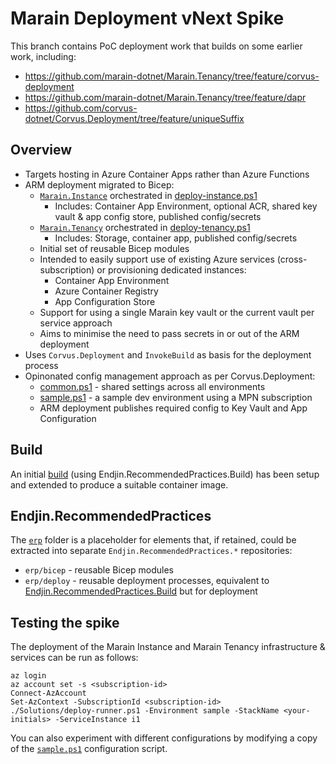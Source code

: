# Marain Deployment vNext Spike

This branch contains PoC deployment work that builds on some earlier work, including:
* https://github.com/marain-dotnet/Marain.Tenancy/tree/feature/corvus-deployment
* https://github.com/marain-dotnet/Marain.Tenancy/tree/feature/dapr
* https://github.com/corvus-dotnet/Corvus.Deployment/tree/feature/uniqueSuffix


## Overview

* Targets hosting in Azure Container Apps rather than Azure Functions
* ARM deployment migrated to Bicep:
    * [`Marain.Instance`](Solutions/Marain.Tenancy.Deployment/instance-main.bicep) orchestrated in [deploy-instance.ps1](Solutions/deploy-instance.ps1)
        * Includes: Container App Environment, optional ACR, shared key vault & app config store, published config/secrets
    * [`Marain.Tenancy`](Solutions/Marain.Tenancy.Deployment/tenancy-main.bicep) orchestrated in [deploy-tenancy.ps1](Solutions/deploy-tenancy.ps1)
        * Includes: Storage, container app, published config/secrets
    * Initial set of reusable Bicep modules
    * Intended to easily support use of existing Azure services (cross-subscription) or provisioning dedicated instances:
        * Container App Environment
        * Azure Container Registry
        * App Configuration Store
    * Support for using a single Marain key vault or the current vault per service approach
    * Aims to minimise the need to pass secrets in or out of the ARM deployment 
* Uses `Corvus.Deployment` and `InvokeBuild` as basis for the deployment process
* Opinonated config management approach as per Corvus.Deployment:
    * [common.ps1](Solutions/Marain.Tenancy.Deployment/config/common.ps1) - shared settings across all environments
    * [sample.ps1](Solutions/Marain.Tenancy.Deployment/config/sample.ps1) - a sample dev environment using a MPN subscription
    * ARM deployment publishes required config to Key Vault and App Configuration


## Build

An initial [build](build.ps1) (using Endjin.RecommendedPractices.Build) has been setup and extended to produce a suitable container image.


## Endjin.RecommendedPractices

The [`erp`](erp/) folder is a placeholder for elements that, if retained, could be extracted into separate `Endjin.RecommendedPractices.*` repositories:

* `erp/bicep` - reusable Bicep modules
* `erp/deploy` - reusable deployment processes, equivalent to [Endjin.RecommendedPractices.Build](https://github.com/endjin/Endjin.RecommendedPractices.Build) but for deployment


## Testing the spike

The deployment of the Marain Instance and Marain Tenancy infrastructure & services can be run as follows:

```
az login
az account set -s <subscription-id>
Connect-AzAccount
Set-AzContext -SubscriptionId <subscription-id>
./Solutions/deploy-runner.ps1 -Environment sample -StackName <your-initials> -ServiceInstance i1
```

You can also experiment with different configurations by modifying a copy of the [`sample.ps1`](Solutions/Marain.Tenancy.Deployment/config/sample.ps1) configuration script.
